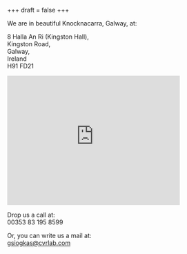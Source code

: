 +++
draft = false
+++

We are in beautiful Knocknacarra, Galway, at:

8 Halla An Ri (Kingston Hall),<br>
Kingston Road,<br> 
Galway,<br>
Ireland<br>
H91 FD21

<iframe src="https://www.google.com/maps/embed?pb=!1m18!1m12!1m3!1d2386.4937945432243!2d-9.10482518411342!3d53.26277157996169!2m3!1f0!2f0!3f0!3m2!1i1024!2i768!4f13.1!3m3!1m2!1s0x485b963399fa7539%3A0xb28b6a36154106be!2sCVRLab+Ltd.!5e0!3m2!1sen!2sus!4v1495998624908" width="400" height="300" frameborder="0" style="border:0" allowfullscreen></iframe>

Drop us a call at:<br> 00353 83 195 8599

Or, you can write us a mail at: <br>gsiogkas@cvrlab.com


